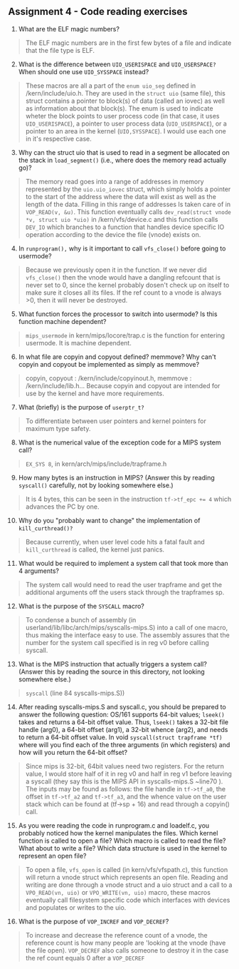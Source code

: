 ## Assignment 4 - Code reading exercises 
1. What are the ELF magic numbers?
> The ELF magic numbers are in the first few bytes of a file and indicate that the file type is ELF.

2. What is the difference between `UIO_USERISPACE` and `UIO_USERSPACE?` When should one use `UIO_SYSSPACE` instead?
> These macros are all a part of the `enum uio_seg` defined in /kern/include/uio.h.  They are used in the `struct uio` (same file), this struct contains a pointer to block(s) of data (called an iovec) as well as information about that block(s). The enum is used to indicate wheter the block points to user process code (in that case, it uses `UIO_USERISPACE`), a pointer to user process data (`UIO_USERSPACE`), or a pointer to an area in the kernel (`UIO,SYSSPACE`). I would use each one in it's respective case.

3. Why can the struct uio that is used to read in a segment be allocated on the stack in `load_segment()` (i.e., where does the memory read actually go)?
> The memory read goes into a range of addresses in memory represented by the `uio.uio_iovec` struct, which simply holds a pointer to the start of the address where the data will exist as well as the length of the data. Filling in this range of addresses Is taken care of in `VOP_READ(v, &u)`. This function eventually calls 
`dev_read(struct vnode *v, struct uio *uio)` in /kern/vfs/device.c and this function calls `DEV_IO` which branches to a function that handles device specific IO operation according to the device the file (vnode) exists on. 

4. In `runprogram(),` why is it important to call `vfs_close()` before going to usermode?
> Because we previously open it in the function. If we never did `vfs_close()` then the vnode would have a dangling refcount that is never set to 0, since the kernel probably dosen't check up on itself to make sure it closes all its files. If the ref count to a vnode is always >0, then it will never be destroyed.

5. What function forces the processor to switch into usermode? Is this function machine dependent?
> `mips_usermode` in kern/mips/locore/trap.c is the function for entering usermode. It is machine dependent.

6. In what file are copyin and copyout defined? memmove? Why can't copyin and copyout be implemented as simply as memmove?
> copyin, copyout : /kern/include/copyinout.h, memmove : /kern/include/lib.h... Because copyin and copyout are intended for use by the kernel and have more requirements.

 
7. What (briefly) is the purpose of `userptr_t?`
> To differentiate between user pointers and kernel pointers for maximum type safety.

8. What is the numerical value of the exception code for a MIPS system call?
> `EX_SYS 8`, in kern/arch/mips/include/trapframe.h

9. How many bytes is an instruction in MIPS? (Answer this by reading `syscall()` carefully, not by looking somewhere else.)
> It is 4 bytes, this can be seen in the instruction `tf->tf_epc += 4` which advances the PC by one. 

10. Why do you "probably want to change" the implementation of `kill_curthread()?`
> Because currently, when user level code hits a fatal fault and `kill_curthread` is called, the kernel just panics.

11. What would be required to implement a system call that took more than 4 arguments?
> The system call would need to read the user trapframe and get the additional arguments off the users stack through the trapframes sp. 

12. What is the purpose of the `SYSCALL` macro?
> To condense a bunch of assembly (in userland/lib/libc/arch/mips/syscalls-mips.S) into a call of one macro, thus making the interface easy to use. The assembly assures that the number for the system call specified is in reg v0 before calling syscall.

13. What is the MIPS instruction that actually triggers a system call? (Answer this by reading the source in this directory, not looking somewhere else.)
> `syscall` (line 84 syscalls-mips.S))

14. After reading syscalls-mips.S and syscall.c, you should be prepared to answer the following question: OS/161 supports 64-bit values; `lseek()` takes and returns a 64-bit offset value. Thus, `lseek()` takes a 32-bit file handle (arg0), a 64-bit offset (arg1), a 32-bit whence (arg2), and needs to return a 64-bit offset value. In void `syscall(struct trapframe *tf)` where will you find each of the three arguments (in which registers) and how will you return the 64-bit offset?
> Since mips is 32-bit, 64bit values need two registers. For the return value, I would store half of it in reg v0 and half in reg v1 before leaving a syscall (they say this is the MIPS API in syscalls-mips.S ~line70 ). The inputs may be found as follows: the file handle in `tf->tf_a0`, the offset in `tf->tf_a2` and `tf->tf_a3`, and the whence value on the user stack which can be found at (tf->sp + 16) and read through a copyin() call.

15. As you were reading the code in runprogram.c and loadelf.c, you probably noticed how the kernel manipulates the files. Which kernel function is called to open a file? Which macro is called to read the file? What about to write a file? Which data structure is used in the kernel to represent an open file? 
> To open a file, `vfs_open` is called (in kern/vfs/vfspath.c), this function will return a vnode struct which represents an open file. Reading and writing are done through a vnode struct and a uio struct and a call to a `VPO_READ(vn, uio)` or `VPO_WRITE(vn, uio)` macro, these macros eventually call filesystem specific code which interfaces with devices and populates or writes to the uio.

16. What is the purpose of `VOP_INCREF` and `VOP_DECREF`?
> To increase and decrease the reference count of a vnode, the reference count is how many people are 'looking at the vnode (have the file open). `VOP_DECREF` also calls someone to destroy it in the case the ref count equals 0 after a `VOP_DECREF`
